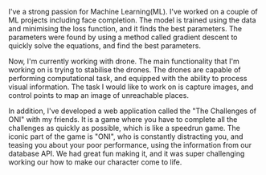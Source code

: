 I've a strong passion for Machine Learning(ML).  I've worked on a couple of ML projects including face completion. The model is trained using the data and minimising the loss function, and  it finds the best parameters. The parameters were found by using a method called gradient descent to quickly solve the equations, and find the best parameters. 

Now, I'm currently working with drone. The main functionality that I'm working on is trying to stabilise the drones. The drones are capable of performing computational task, and equipped with the ability to process visual information. The task I would like to work on is capture images, and control points to map an image of unreachable places. 

In addition, I've developed a web application called the "The Challenges of ONI" with my friends. It is a game where you have to complete all the challenges as quickly as possible, which is like a speedrun game. The iconic part of the game is "ONI", who is constantly distracting you, and teasing you about your poor performance, using the information from our database API.  We had great fun making it, and it was super challenging working our how to make our character come to life.